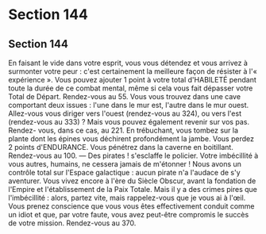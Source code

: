 # Section 144

## Section 144

En faisant le vide dans votre esprit, vous vous détendez et vous
arrivez à surmonter votre peur : c'est certainement la meilleure
façon de résister à l'« expérience ». Vous pouvez ajouter 1 point à
votre total d'HABILETÉ pendant toute la durée de ce combat
mental, même si cela vous fait dépasser votre Total de Départ.
Rendez-vous au 55.
Vous vous trouvez dans une cave comportant deux issues : l'une
dans le mur est, l'autre dans le mur ouest. Allez-vous vous diriger
vers l'ouest (rendez-vous au 324), ou vers l'est (rendez-vous au
333) ? Mais vous pouvez également revenir sur vos pas. Rendez-
vous, dans ce cas, au 221.
En trébuchant, vous tombez sur la plante dont les épines vous
déchirent profondément la jambe. Vous perdez 2 points
d'ENDURANCE. Vous pénétrez dans la caverne en boitillant.
Rendez-vous au 100.
— Des pirates ! s'esclaffe le policier. Votre imbécillité à vous
autres, humains, ne cessera jamais de m'étonner ! Nous avons un
contrôle total sur l'Espace galactique : aucun pirate n'a l'audace
de s'y aventurer. Vous vivez encore à l'ère du Siècle Obscur, avant
la fondation de l'Empire et l'établissement de la Paix Totale. Mais
il y a des crimes pires que l'imbécillité : alors, partez vite, mais
rappelez-vous que je vous ai à l'œil.
Vous prenez conscience que vous vous êtes effectivement conduit
comme un idiot et que, par votre faute, vous avez peut-être
compromis le succès de votre mission. Rendez-vous au 370.